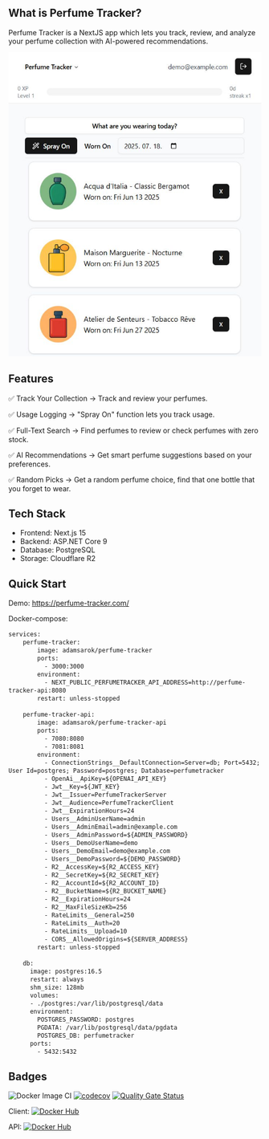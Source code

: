 ## What is Perfume Tracker?

Perfume Tracker is a NextJS app which lets you track, review, and analyze your perfume collection with AI-powered recommendations.   

![screenshot](https://raw.githubusercontent.com/adamsarok/perfume-tracker/refs/heads/main/screenshot.jpg)
## Features

✅ Track Your Collection → Track and review your perfumes.

✅ Usage Logging → "Spray On" function lets you track usage.

✅ Full-Text Search → Find perfumes to review or check perfumes with zero stock.

✅ AI Recommendations → Get smart perfume suggestions based on your preferences.

✅ Random Picks → Get a random perfume choice, find that one bottle that you forget to wear.

## Tech Stack
- Frontend: Next.js 15
- Backend: ASP.NET Core 9
- Database: PostgreSQL
- Storage: Cloudflare R2

## Quick Start
Demo: https://perfume-tracker.com/

Docker-compose:

```
services:
    perfume-tracker:
        image: adamsarok/perfume-tracker
        ports:
          - 3000:3000
        environment:
          - NEXT_PUBLIC_PERFUMETRACKER_API_ADDRESS=http://perfume-tracker-api:8080
        restart: unless-stopped

    perfume-tracker-api:
        image: adamsarok/perfume-tracker-api
        ports:
          - 7080:8080
          - 7081:8081
        environment:
          - ConnectionStrings__DefaultConnection=Server=db; Port=5432; User Id=postgres; Password=postgres; Database=perfumetracker
          - OpenAi__ApiKey=${OPENAI_API_KEY}
          - Jwt__Key=${JWT_KEY}
          - Jwt__Issuer=PerfumeTrackerServer
          - Jwt__Audience=PerfumeTrackerClient
          - Jwt__ExpirationHours=24
          - Users__AdminUserName=admin
          - Users__AdminEmail=admin@example.com
          - Users__AdminPassword=${ADMIN_PASSWORD}
          - Users__DemoUserName=demo
          - Users__DemoEmail=demo@example.com
          - Users__DemoPassword=${DEMO_PASSWORD}
          - R2__AccessKey=${R2_ACCESS_KEY}
          - R2__SecretKey=${R2_SECRET_KEY}
          - R2__AccountId=${R2_ACCOUNT_ID}
          - R2__BucketName=${R2_BUCKET_NAME}
          - R2__ExpirationHours=24
          - R2__MaxFileSizeKb=256
          - RateLimits__General=250
          - RateLimits__Auth=20
          - RateLimits__Upload=10
          - CORS__AllowedOrigins=${SERVER_ADDRESS}
        restart: unless-stopped

    db:
      image: postgres:16.5
      restart: always
      shm_size: 128mb
      volumes:
      - ./postgres:/var/lib/postgresql/data
      environment:
        POSTGRES_PASSWORD: postgres
        PGDATA: /var/lib/postgresql/data/pgdata
        POSTGRES_DB: perfumetracker 
      ports:
        - 5432:5432
```

## Badges

![Docker Image CI](https://github.com/adamsarok/perfume-tracker/actions/workflows/docker-image.yml/badge.svg)
[![codecov](https://codecov.io/gh/adamsarok/perfume-tracker/graph/badge.svg?token=U4CVA3ZUAJ)](https://codecov.io/gh/adamsarok/perfume-tracker)
[![Quality Gate Status](https://sonarcloud.io/api/project_badges/measure?project=adamsarok_perfume-tracker&metric=alert_status)](https://sonarcloud.io/summary/new_code?id=adamsarok_perfume-tracker)

Client: [![Docker Hub](https://img.shields.io/docker/pulls/adamsarok/perfume-tracker.svg)](https://hub.docker.com/r/adamsarok/perfume-tracker)

API: [![Docker Hub](https://img.shields.io/docker/pulls/adamsarok/perfume-tracker-api.svg)](https://hub.docker.com/r/adamsarok/perfume-tracker-api)
